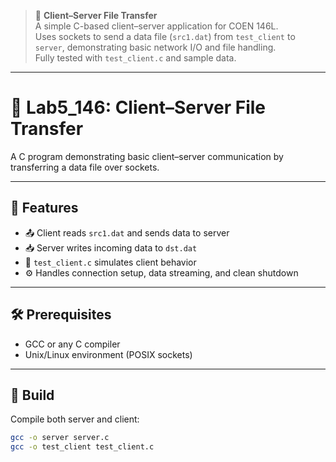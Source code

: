> 🔌 **Client–Server File Transfer**  
> A simple C-based client–server application for COEN 146L.  
> Uses sockets to send a data file (`src1.dat`) from `test_client` to `server`, demonstrating basic network I/O and file handling.  
> Fully tested with `test_client.c` and sample data.

---

# 📡 Lab5_146: Client–Server File Transfer

A C program demonstrating basic client–server communication by transferring a data file over sockets.

---

## 🚀 Features

- 📤 Client reads `src1.dat` and sends data to server  
- 📥 Server writes incoming data to `dst.dat`  
- 🧪 `test_client.c` simulates client behavior  
- ⚙️ Handles connection setup, data streaming, and clean shutdown  

---

## 🛠 Prerequisites

- GCC or any C compiler  
- Unix/Linux environment (POSIX sockets)  

---

## 🔧 Build

Compile both server and client:

```bash
gcc -o server server.c
gcc -o test_client test_client.c
